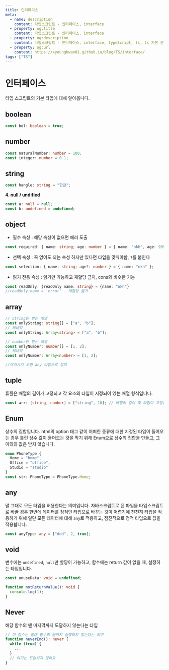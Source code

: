 ```yaml
---
title: 인터페이스
meta:
  - name: description
    content: 타입스크립트 - 인터페이스, interface
  - property: og:title
    content: 타입스크립트 - 인터페이스, interface
  - property: og:description
    content: 타입스크립트 - 인터페이스, interface, typeScript, ts, ts 기본 문법
  - property: og:url
    content: https://kyounghwan01.github.io/blog/TS/interface/
tags: ["TS"]
---
```


# 인터페이스

타입 스크립트의 기본 타입에 대해 알아봅니다.

## boolean

```ts
const bol: boolean = true;
```

## number

```ts
const naturalNumber: number = 100;
const integer: number = 0.1;
```

## string

```ts
const hangle: string = "한글";
```

**4. null / undified**

```ts
const a: null = null;
const b: undefined = undefined;
```

## object

- 필수 속성 : 해당 속성이 없으면 에러 도출

```ts
const required: { name: string; age: number } = { name: "nkh", age: 999 };
```

- 선택 속성 : 꼭 없어도 되는 속성 하지만 있다면 타입을 맞춰야함, `?`를 붙인다

```ts
const selection: { name: string; age?: number } = { name: "nkh" };
```

- 읽기 전용 속성 : 읽기만 가능하고 재할당 금지, cons와 비슷한 기능

```ts
const readOnly: {readOnly name: string} = {name: "nkh"}
//readOnly.name = 'error' - 재할당 불가
```

## array

```ts
// string만 받는 배열
const onlyString: string[] = ["a", "b"];
// 제네릭
const onlyString: Array<string> = ["a", "b"];

// number만 받는 배열
const onlyNumber: number[] = [1, 2];
// 제네릭
const onlyNumber: Array<number> = [1, 2];

//여러가지 오면 any 타입으로 정의
```

## tuple

튜플은 배열의 길이가 고정되고 각 요소의 타입이 지정되이 있는 배열 형식입니다.

```ts
const arr: [string, number] = ["string", 10]; // 배열의 길이 및 타입이 고정됩니다. 정의 되지 않은 타입, 인덱스로 접근시 오류가 납니다.
```

## Enum

상수의 집합입니다. html의 option 태그 같이 어떠한 종류에 대한 지정된 타입이 들어오는 경우 틀린 상수 값이 들어오는 것을 막기 위해 Enum으로 상수의 집합을 만들고, 그 이외의 값은 받지 않습니다.

```ts
enum PhoneType {
  Home = "home",
  Office = "office",
  Studio = "studio"
}
const str: PhoneType = PhoneType.Home;
```

## any

말 그대로 모든 타입을 허용한다는 의미입니다. 자바스크립트로 된 파일을 타입스크립트로 바꿀 경우 한번에 데이터를 정적인 타입으로 바꾸는 것이 어렵기에 천천히 타입을 적용하기 위해 일단 모든 데이터에 대해 `any`로 적용하고, 점진적으로 정적 타입으로 값을 적용합니다.

```ts
const anyType: any = ["ddd", 2, true];
```

## void

변수에는 `undefined`, `null`만 할당이 가능하고, 함수에는 return 값이 없을 때, 설정하는 타입입니다.

```ts
const unuseData: void = undefined;

function notReturnValue(): void {
  console.log(1);
}
```

## Never

해당 함수의 맨 마지막까지 도달하지 않는다는 타입

```ts
// 이 함수는 절대 함수의 끝까지 실행되지 않는다는 의미
function neverEnd(): never {
  while (true) {
    ...
  }
  // 여기는 도달하지 않아요
}
```

<TagLinks />

<Disqus />
